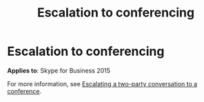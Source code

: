 ﻿---
title: Escalation to conferencing
TOCTitle: Escalation to conferencing
ms:assetid: 41635602-5a14-43fb-ab5b-da3af9420556
ms:mtpsurl: https://msdn.microsoft.com/library/Dn465929(v=office.16)
ms:contentKeyID: 65239808
ms.date: 07/27/2015
mtps_version: v=office.16
---

# Escalation to conferencing


**Applies to**: Skype for Business 2015

For more information, see [Escalating a two-party conversation to a conference](escalating-a-two-party-conversation-to-a-conference.md).

